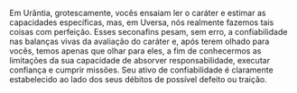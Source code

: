 ﻿Em Urântia, grotescamente, vocês ensaiam ler o caráter e estimar as capacidades específicas, mas, em Uversa, nós realmente fazemos tais coisas com perfeição. Esses seconafins pesam, sem erro, a confiabilidade nas balanças vivas da avaliação do caráter e, após terem olhado para vocês, temos apenas que olhar para eles, a fim de conhecermos as limitações da sua capacidade de absorver responsabilidade, executar confiança e cumprir missões. Seu ativo de confiabilidade é claramente estabelecido ao lado dos seus débitos de possível defeito ou traição.